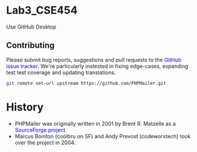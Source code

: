 # Lab3_CSE454

Use GitHub Desktop

## Contributing

Please submit bug reports, suggestions and pull requests to the <span style="color: blue;">GitHub issue tracker</span>.
We're particularly instested in fixing edge-cases, expanding test test coverage and updating translations.

```bash
git remote set-url upstream https://github.com/PHPMailer.git
```

# History

- PHPMailer was originally written in 2001 by Brent R. Matzelle as a <span style="color:blue;">SourceForge project.</span>
- Marcus Bointon (coolbru on SF) and Andy Prevost (codeworxtech) took over the project in 2004.
